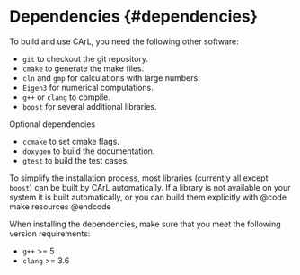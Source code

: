 Dependencies {#dependencies}
==========

To build and use CArL, you need the following other software:

- `git` to checkout the git repository.
- `cmake` to generate the make files.
- `cln` and `gmp` for calculations with large numbers.
- `Eigen3` for numerical computations.
- `g++` or `clang` to compile.
- `boost` for several additional libraries.

Optional dependencies
- `ccmake` to set cmake flags.
- `doxygen` to build the documentation.
- `gtest` to build the test cases.

To simplify the installation process, most libraries (currently all except `boost`) can be built by CArL automatically.
If a library is not available on your system it is built automatically, or you can build them explicitly with
@code
make resources
@endcode

When installing the dependencies, make sure that you meet the following version requirements:
- `g++` >= 5
- `clang` >= 3.6
